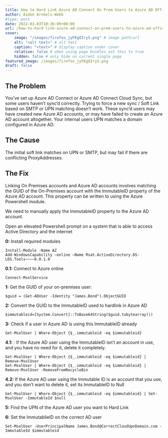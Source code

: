 ```yaml
---
title: How to Hard Link Azure AD Connect On Prem Users to Azure AD Office 365 Accounts
author: Aiden Arnkels-Webb
#type: post
date: 2022-03-03T10:36:09+00:00
url: /how-to-hard-link-azure-ad-connect-on-prem-users-to-azure-ad-office-365-accounts/
cover:
    image: "/images/firefox_jyFKgOIryS.png" # image path/url
    alt: "<alt text>" # alt text
    caption: "<text>" # display caption under cover
    relative: false # when using page bundles set this to true
    hidden: false # only hide on current single page
featured_image: /images/firefox_jyFKgOIryS.png
draft: false
---
```

## The Problem

You&#8217;ve set up Azure AD Connect or Azure AD Connect Cloud Sync, but some users haven&#8217;t sync&#8217;d correctly. Trying to force a new sync / Soft Link based on SMTP or UPN matching doesn&#8217;t work. These sync&#8217;d users may have created new Azure AD accounts, or may have failed to create an Azure AD account altogether. Your internal users UPN matches a domain configured in Azure AD.

## The Cause

The initial soft link matches on UPN or SMTP, but may fail if there are conflicting ProxyAddresses.

## The Fix

Linking On Premises accounts and Azure AD accounts involves matching the GUID of the On-Premises account with the ImmutableID property of the Azure AD account. This property can be written to using the Azure Powershell module.

We need to manually apply the ImmutableID property to the Azure AD account.

Open an elevated Powershell prompt on a system that is able to access Active Directory and the internet

**0:** Install required modules

<pre class="wp-block-code"><code>Install-Module -Name AZ
Add-WindowsCapability –online –Name Rsat.ActiveDirectory.DS-LDS.Tools~~~~0.0.1.0</code></pre>

**0.1:** Connect to Azure online

<pre class="wp-block-code"><code>Connect-MsolService</code></pre>

**1:** Get the GUID of your on-premises user:

<pre class="wp-block-code"><code>$guid = (Get-ADUser -Identity "James.Bond").ObjectGUID</code></pre>

**2:** Convert the GUID to the ImmutableID used to hardlink in Azure AD

<pre class="wp-block-code"><code>$immutableid=&#91;System.Convert]::ToBase64String($guid.tobytearray())</code></pre>

**3:** Check if a user in Azure AD is using this ImmutableID already

<pre class="wp-block-code"><code>Get-MsolUser | Where-Object {$_.immutableid -eq $immutableid}</code></pre>

**4.1:** <DANGER>: If the Azure AD user using the ImmutableID isn&#8217;t an account in use, and you have no need for it, delete it completely.

<pre class="wp-block-code"><code>Get-MsolUser | Where-Object {$_.immutableid -eq $immutableid} | Remove-MsolUser
Get-MsolUser | Where-Object {$_.immutableid -eq $immutableid} | Remove-MsolUser -RemoveFromRecycleBin</code></pre>

**4.2:** If the Azure AD user using the Immutable ID is an account that you use, and you don&#8217;t want to delete it, set its ImmutableID to Null

<pre class="wp-block-code"><code>Get-MsolUser | Where-Object {$_.immutableid -eq $immutableid} | Set-MsolUser -ImmutableId $null</code></pre>

**5:** Find the UPN of the Azure AD user you want to Hard Link

**6:** Set the ImmutablieID on the correct AD user

<pre class="wp-block-code"><code>Set-MsolUser -UserPrincipalName James.Bond@CorrectCloudUpnDomain.com -ImmutableId $immutableid</code></pre>